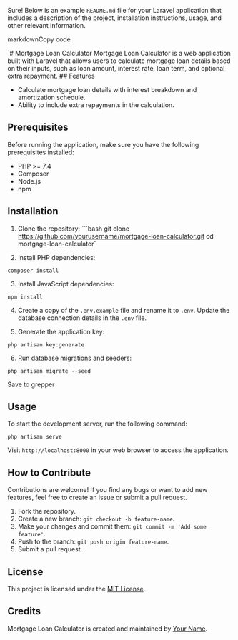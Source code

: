 Sure! Below is an example `README.md` file for your Laravel application that includes a description of the project, installation instructions, usage, and other relevant information.

markdownCopy code

`# Mortgage Loan Calculator
  Mortgage Loan Calculator is a web application built with Laravel that allows users to calculate mortgage loan details based on their inputs, such as loan amount, interest rate, loan term, and optional extra repayment.  ## Features  
- Calculate mortgage loan details with interest breakdown and amortization schedule. 
- Ability to include extra repayments in the calculation.  
## Prerequisites  
Before running the application, 
make sure you have the following prerequisites installed: 
 - PHP >= 7.4 
 - Composer
  - Node.js 
  - npm  
  
  ## Installation 
   1. Clone the repository: 
    ```bash git clone https://github.com/yourusername/mortgage-loan-calculator.git cd mortgage-loan-calculator`

2.  Install PHP dependencies:

`composer install`

3.  Install JavaScript dependencies:

`npm install`


4.  Create a copy of the `.env.example` file and rename it to `.env`. Update the database connection details in the `.env` file.
    
5.  Generate the application key:
    


`php artisan key:generate`


6.  Run database migrations and seeders:


`php artisan migrate --seed`

Save to grepper

Usage
-----

To start the development server, run the following command:

`php artisan serve`


Visit `http://localhost:8000` in your web browser to access the application.

How to Contribute
-----------------

Contributions are welcome! If you find any bugs or want to add new features, feel free to create an issue or submit a pull request.

1.  Fork the repository.
2.  Create a new branch: `git checkout -b feature-name`.
3.  Make your changes and commit them: `git commit -m 'Add some feature'`.
4.  Push to the branch: `git push origin feature-name`.
5.  Submit a pull request.

License
-------

This project is licensed under the [MIT License](LICENSE).

Credits
-------

Mortgage Loan Calculator is created and maintained by [Your Name](https://github.com/yourusername).

